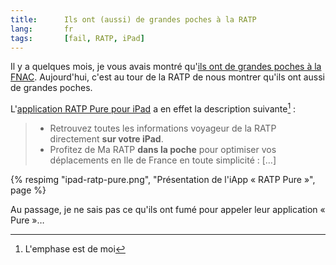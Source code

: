 ```yaml
---
title:      Ils ont (aussi) de grandes poches à la RATP
lang:       fr
tags:       [fail, RATP, iPad]
---
```


Il y a quelques mois, je vous avais montré qu'[ils ont de grandes poches à la FNAC](/2010/09/ils-ont-de-grandes-poches-a-la-fnac.html). Aujourd'hui, c'est au tour de la RATP de nous montrer qu'ils ont aussi de grandes poches.

L'[application RATP Pure pour iPad](http://itunes.apple.com/fr/app/ratp-pure-lapplication-officielle/id376993201?mt=8) a en effet la description suivante[^1] :

[^1]: L'emphase est de moi

> - Retrouvez toutes les informations voyageur de la RATP directement **sur votre iPad**.
> - Profitez de Ma RATP **dans la poche** pour optimiser vos déplacements en Ile de France en toute simplicité : […]

{% respimg "ipad-ratp-pure.png", "Présentation de l'iApp « RATP Pure »", page %}

Au passage, je ne sais pas ce qu'ils ont fumé pour appeler leur application « Pure »…
